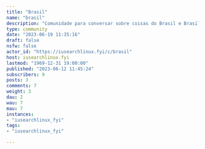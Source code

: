 ```yaml
---
title: "Brasil" 
name: "brasil"
description: "Comunidade para conversar sobre coisas do Brasil e Brasileiros"
type: community
date: "2023-06-19 11:35:16"
draft: false
nsfw: false
actor_id: "https://iusearchlinux.fyi/c/brasil"
host: iusearchlinux.fyi
lastmod: "1969-12-31 19:00:00"
published: "2023-06-12 11:45:24"
subscribers: 9
posts: 3
comments: 7
weight: 3
dau: 2
wau: 7
mau: 7
instances:
- "iusearchlinux_fyi"
tags: 
- "iusearchlinux_fyi"

---
```

